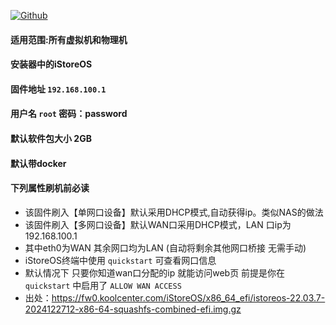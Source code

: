 [![Github](https://img.shields.io/badge/Release文件可在国内加速站下载-FC7C0D?logo=github&logoColor=fff&labelColor=000&style=for-the-badge)](https://wkdaily.cpolar.top/archives/1) 

#### 适用范围:所有虚拟机和物理机
#### 安装器中的iStoreOS 
#### 固件地址 `192.168.100.1`
#### 用户名 `root` 密码：password
#### 默认软件包大小 2GB 
#### 默认带docker
#### 下列属性刷机前必读

- 该固件刷入【单网口设备】默认采用DHCP模式,自动获得ip。类似NAS的做法
- 该固件刷入【多网口设备】默认WAN口采用DHCP模式，LAN 口ip为 192.168.100.1
- 其中eth0为WAN 其余网口均为LAN (自动将剩余其他网口桥接 无需手动)
- iStoreOS终端中使用 `quickstart` 可查看网口信息 
- 默认情况下 只要你知道wan口分配的ip 就能访问web页 前提是你在`quickstart`  中启用了 `ALLOW WAN ACCESS`
- 出处：https://fw0.koolcenter.com/iStoreOS/x86_64_efi/istoreos-22.03.7-2024122712-x86-64-squashfs-combined-efi.img.gz
